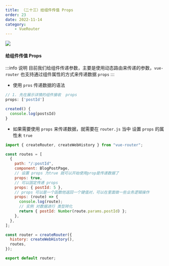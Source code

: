 ```yaml
---
title: （二十三）给组件传值 Props
order: 23
date: 2022-11-14
category:
    - VueRouter
---
```


![](https://image.zswei.xyz/img/202211132216232.png)

#### 给组件传值 Props
:::info 说明
目前我们给组件传递参数，主要是使用动态路由来传递的参数，`vue-router` 也支持通过组件属性的方式来传递数据 `props` 
:::

- 使用 `pros` 传递数据的语法
```js
// 1. 先在展示详情的组件接收  props 
props: ['postId']

created() {
  console.log(postsId)
}
```

- 如果需要使用 `props` 来传递数据，就需要在 `router.js` 当中 设置 `props` 的属性未 `true`
```js
import { createRouter, createWebHistory } from "vue-router";

const routes = [
  {
    path: "/:postId",
    component: BlogPostPage,
    // 设置 props 为true 就可以开始使用prop是传递数据了
    props: true,
    // 可以固定传递 props
    props: { postId: 5 },
    // props 可以是一个函数他返回一个键值对，可以在里面做一些业务逻辑操作
    props: (route) => {
      console.log(route);
      // 实例 对数据进行 类型转化
      return { postId: Number(route.params.postId) };
    },
  },
];

const router = createRouter({
  history: createWebHistory(),
  routes,
});

export default router;
```